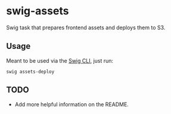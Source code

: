 # swig-assets
Swig task that prepares frontend assets and deploys them to S3.

## Usage
Meant to be used via the [Swig CLI][1], just run:

```
swig assets-deploy
```

## TODO

 - Add more helpful information on the README.


 [1]:https://www.npmjs.com/package/@gilt-tech/swig
